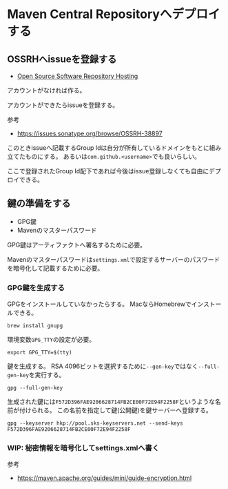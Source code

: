 # Maven Central Repositoryへデプロイする

## OSSRHへissueを登録する

- [Open Source Software Repository Hosting](https://issues.sonatype.org/)

アカウントがなければ作る。

アカウントができたらissueを登録する。

参考

- https://issues.sonatype.org/browse/OSSRH-38897

このときissueへ記載するGroup Idは自分が所有しているドメインをもとに組み立てたものにする。
あるいは`com.github.<username>`でも良いらしい。

ここで登録されたGroup Id配下であれば今後はissue登録しなくても自由にデプロイできる。

## 鍵の準備をする

- GPG鍵
- Mavenのマスターパスワード

GPG鍵はアーティファクトへ署名するために必要。

Mavenのマスターパスワードは`settings.xml`で設定するサーバーのパスワードを暗号化して記載するために必要。

### GPG鍵を生成する

GPGをインストールしていなかったらする。
MacならHomebrewでインストールできる。

```
brew install gnupg
```

環境変数`GPG_TTY`の設定が必要。

```
export GPG_TTY=$(tty)
```

鍵を生成する。
RSA 4096ビットを選択するために`--gen-key`ではなく`--full-gen-key`を実行する。

```
gpg --full-gen-key
```

生成された鍵には`F572D396FAE9206628714FB2CE00F72E94F2258F`というような名前が付けられる。
この名前を指定して鍵(公開鍵)を鍵サーバーへ登録する。

```
gpg --keyserver hkp://pool.sks-keyservers.net --send-keys F572D396FAE9206628714FB2CE00F72E94F2258F
```

### WIP: 秘密情報を暗号化してsettings.xmlへ書く

参考

- https://maven.apache.org/guides/mini/guide-encryption.html

